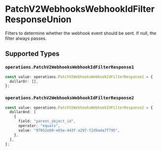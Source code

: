 # PatchV2WebhooksWebhookIdFilterResponseUnion

Filters to determine whether the webhook event should be sent. If null, the filter always passes.


## Supported Types

### `operations.PatchV2WebhooksWebhookIdFilterResponse1`

```typescript
const value: operations.PatchV2WebhooksWebhookIdFilterResponse1 = {
  dollarOr: [],
};
```

### `operations.PatchV2WebhooksWebhookIdFilterResponse2`

```typescript
const value: operations.PatchV2WebhooksWebhookIdFilterResponse2 = {
  dollarAnd: [
    {
      field: "parent_object_id",
      operator: "equals",
      value: "97052eb9-e65e-443f-a297-f2d9a4a7f795",
    },
  ],
};
```

